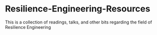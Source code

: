 # Resilience-Engineering-Resources
This is a collection of readings, talks, and other bits regarding the field of Resilience Engineering

